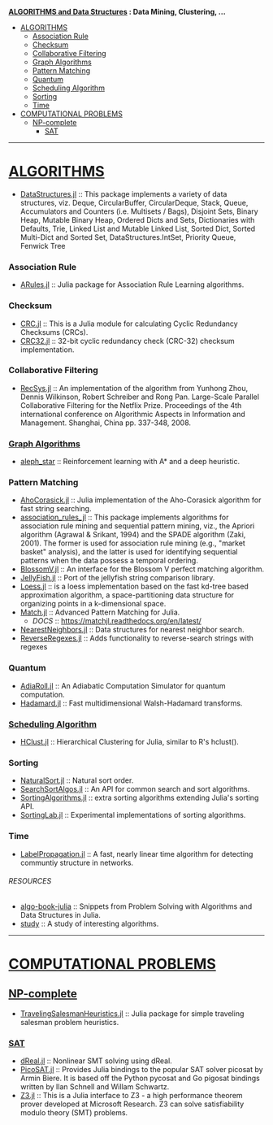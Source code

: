 __[ALGORITHMS and Data Structures](https://en.wikipedia.org/wiki/Category:Algorithms_and_data_structures) : Data Mining, Clustering, ...__

+ [ALGORITHMS](#algorithms)
   + [Association Rule](#association-rule)
   + [Checksum](#checksum)
   + [Collaborative Filtering](#collaborative-filtering)
   + [Graph Algorithms](#graph-algorithms)
   + [Pattern Matching](#pattern-matching)
   + [Quantum](#quantum)
   + [Scheduling Algorithm](#scheduling-algorithm)
   + [Sorting](#sorting)
   + [Time](#time)
+ [COMPUTATIONAL PROBLEMS](#computational-problems)
   + [NP-complete](#np-complete)
        + [SAT](#sat)

----

# [ALGORITHMS](https://en.wikipedia.org/wiki/Category:Algorithms_and_data_structures)

+ [DataStructures.jl](https://github.com/JuliaCollections/DataStructures.jl) :: This package implements a variety of data structures, viz. Deque, CircularBuffer, CircularDeque, Stack, Queue, Accumulators and Counters (i.e. Multisets / Bags), Disjoint Sets, Binary Heap, Mutable Binary Heap, Ordered Dicts and Sets, Dictionaries with Defaults, Trie, Linked List and Mutable Linked List, Sorted Dict, Sorted Multi-Dict and Sorted Set, DataStructures.IntSet, Priority Queue, Fenwick Tree

### Association Rule
+ [ARules.jl](https://github.com/toddleo/ARules.jl) :: Julia package for Association Rule Learning algorithms.

### Checksum 
+ [CRC.jl](https://github.com/andrewcooke/CRC.jl) :: This is a Julia module for calculating Cyclic Redundancy Checksums (CRCs).
+ [CRC32.jl](https://github.com/fhs/CRC32.jl) :: 32-bit cyclic redundancy check (CRC-32) checksum implementation.

### Collaborative Filtering
+ [RecSys.jl](https://github.com/abhijithch/RecSys.jl) :: An implementation of the algorithm from Yunhong Zhou, Dennis Wilkinson, Robert Schreiber and Rong Pan. Large-Scale Parallel Collaborative Filtering for the Netflix Prize. Proceedings of the 4th international conference on Algorithmic Aspects in Information and Management. Shanghai, China pp. 337-348, 2008.

### [Graph Algorithms](https://en.wikipedia.org/wiki/Category:Graph_algorithms)
+ [aleph_star](https://github.com/imagry/aleph_star) :: Reinforcement learning with A* and a deep heuristic.

### Pattern Matching
+ [AhoCorasick.jl](https://github.com/gilesc/AhoCorasick.jl) :: Julia implementation of the Aho-Corasick algorithm for fast string searching.
+ [association_rules_jl](https://github.com/bcbi/association_rules_jl) :: This package implements algorithms for association rule mining and sequential pattern mining, viz., the Apriori algorithm (Agrawal & Srikant, 1994) and the SPADE algorithm (Zaki, 2001). The former is used for association rule mining (e.g., "market basket" analysis), and the latter is used for identifying sequential patterns when the data possess a temporal ordering.
+ [BlossomV.jl](https://github.com/mlewe/BlossomV.jl) :: An interface for the Blossom V perfect matching algorithm.
+ [JellyFish.jl](https://github.com/samuelcolvin/JellyFish.jl) :: Port of the jellyfish string comparison library.
+ [Loess.jl](https://github.com/dcjones/Loess.jl) :: is a loess implementation based on the fast kd-tree based approximation algorithm, a space-partitioning data structure for organizing points in a k-dimensional space.
+ [Match.jl](https://github.com/kmsquire/Match.jl) :: Advanced Pattern Matching for Julia.
   + _DOCS_ :: https://matchjl.readthedocs.org/en/latest/
+ [NearestNeighbors.jl](https://github.com/johnmyleswhite/NearestNeighbors.jl) :: Data structures for nearest neighbor search.
+ [ReverseRegexes.jl](https://github.com/carlobaldassi/ReverseRegexes.jl) :: Adds functionality to reverse-search strings with regexes


### Quantum
+ [AdiaRoll.jl](https://github.com/Roger-luo/AdiaRoll.jl) :: An Adiabatic Computation Simulator for quantum computation.
+ [Hadamard.jl](https://github.com/stevengj/Hadamard.jl) :: Fast multidimensional Walsh-Hadamard transforms.


### [Scheduling Algorithm](https://en.wikipedia.org/wiki/Category:Scheduling_algorithms)
+ [HClust.jl](https://github.com/davidavdav/HClust.jl) :: Hierarchical Clustering for Julia, similar to R's hclust().


### Sorting
+ [NaturalSort.jl](https://github.com/simonster/NaturalSort.jl) :: Natural sort order.
+ [SearchSortAlgos.jl](https://github.com/Dawny33/SearchSortAlgos.jl) :: An API for common search and sort algorithms.
+ [SortingAlgorithms.jl](https://github.com/JuliaLang/SortingAlgorithms.jl) :: extra sorting algorithms extending Julia's sorting API.
+ [SortingLab.jl](https://github.com/xiaodaigh/SortingLab.jl) :: Experimental implementations of sorting algorithms.

### Time
+ [LabelPropagation.jl](https://github.com/afternone/LabelPropagation.jl) :: A fast, nearly linear time algorithm for detecting communtiy structure in networks.

###### RESOURCES
+ [algo-book-julia](https://github.com/Alexander-N/algo-book-julia) :: Snippets from Problem Solving with Algorithms and Data Structures in Julia.
+ [study](https://github.com/codematician/study) :: A study of interesting algorithms.

----

# [COMPUTATIONAL PROBLEMS](https://en.wikipedia.org/wiki/Category:Computational_problems)

## [NP-complete](https://en.wikipedia.org/wiki/Category:NP-complete_problems)
+ [TravelingSalesmanHeuristics.jl](https://github.com/evanfields/TravelingSalesmanHeuristics.jl) :: Julia package for simple traveling salesman problem heuristics.

### [SAT](https://en.wikipedia.org/wiki/Satisfiability_modulo_theories)
+ [dReal.jl](https://github.com/zenna/dReal.jl) :: Nonlinear SMT solving using dReal.
+ [PicoSAT.jl](https://github.com/jakebolewski/PicoSAT.jl) :: Provides Julia bindings to the popular SAT solver picosat by Armin Biere. It is based off the Python pycosat and Go pigosat bindings written by Ilan Schnell and Willam Schwartz.
+ [Z3.jl](https://github.com/zenna/Z3.jl) :: This is a Julia interface to Z3 - a high performance theorem prover developed at Microsoft Research. Z3 can solve satisfiability modulo theory (SMT) problems.


